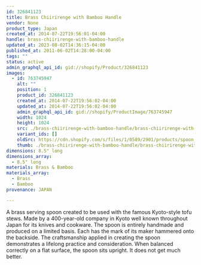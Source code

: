 ```yaml
---
id: 326841123
title: Brass Chiirirenge with Bamboo Handle
vendor: None
product_type: Japan
created_at: 2014-07-22T19:56:01-04:00
handle: brass-chiirirenge-with-bamboo-handle
updated_at: 2023-08-02T14:36:15-04:00
published_at: 2011-06-02T14:28:00-04:00
tags: ""
status: active
admin_graphql_api_id: gid://shopify/Product/326841123
images:
  - id: 763745947
    alt: ""
    position: 1
    product_id: 326841123
    created_at: 2014-07-22T19:56:02-04:00
    updated_at: 2014-07-22T19:56:02-04:00
    admin_graphql_api_id: gid://shopify/ProductImage/763745947
    width: 1024
    height: 1024
    src: ./brass-chiirirenge-with-bamboo-handle/brass-chiirirenge-with-bamboo-handle__0.jpg
    variant_ids: []
    oldSrc: https://cdn.shopify.com/s/files/1/0589/2901/products/spoon_1.jpeg?v=1406073362
    thumb: ./brass-chiirirenge-with-bamboo-handle/brass-chiirirenge-with-bamboo-handle__0-thumb.jpg
dimensions: 8.5" long
dimensions_array:
  - 8.5" long
materials: Brass & Bamboo
materials_array:
  - Brass
  - Bamboo
provenance: JAPAN

---
```


A brass serving spoon created to be used with the famous Kyoto-style tofu stews. Made by a 400-year-old company in Kyoto well known throughout Japan for its knives and cookware. The spoon is entirely handmade and produced on a limited basis. Each has the mark of its maker hammered onto the backside. The craftsmanship applied in creating the spoon demonstrates a lifelong practice and consideration. When balanced correctly on a flat surface, the spoon sits upright. It does not get much better.